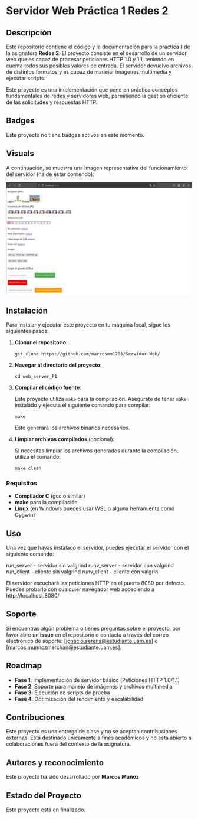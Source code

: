 # Servidor Web Práctica 1 Redes 2

## Descripción

Este repositorio contiene el código y la documentación para la práctica 1 de la asignatura **Redes 2**. El proyecto consiste en el desarrollo de un servidor web que es capaz de procesar peticiones HTTP 1.0 y 1.1, teniendo en cuenta todos sus posibles valores de entrada. El servidor devuelve archivos de distintos formatos y es capaz de manejar imágenes multimedia y ejecutar scripts.

Este proyecto es una implementación que pone en práctica conceptos fundamentales de redes y servidores web, permitiendo la gestión eficiente de las solicitudes y respuestas HTTP.

## Badges

Este proyecto no tiene badges activos en este momento.

## Visuals

A continuación, se muestra una imagen representativa del funcionamiento del servidor (ha de estar corriendo):

![alt text](muestra_servidor.png)

## Instalación

Para instalar y ejecutar este proyecto en tu máquina local, sigue los siguientes pasos:

1. **Clonar el repositorio**:

    ```
    git clone https://github.com/marcosmm1701/Servidor-Web/
    ```

2. **Navegar al directorio del proyecto**:

    ```
    cd web_server_P1
    ```

3. **Compilar el código fuente**:

    Este proyecto utiliza `make` para la compilación. Asegúrate de tener `make` instalado y ejecuta el siguiente comando para compilar:

    ```
    make
    ```

    Esto generará los archivos binarios necesarios.

4. **Limpiar archivos compilados** (opcional):

    Si necesitas limpiar los archivos generados durante la compilación, utiliza el comando:

    ```
    make clean
    ```

### Requisitos

- **Compilador C** (gcc o similar)
- **make** para la compilación
- **Linux** (en Windows puedes usar WSL o alguna herramienta como Cygwin)

## Uso

Una vez que hayas instalado el servidor, puedes ejecutar el servidor con el siguiente comando:

run_server - servidor sin valgrind
runv_server - servidor con valgrind
run_client - cliente sin valgrind
runv_client - cliente con valgrin

El servidor escuchará las peticiones HTTP en el puerto 8080 por defecto. Puedes probarlo con cualquier navegador web accediendo a http://localhost:8080/


## Soporte

Si encuentras algún problema o tienes preguntas sobre el proyecto, por favor abre un **issue** en el repositorio o contacta a través del correo electrónico de soporte: [ignacio.serena@estudiante.uam.es] o [marcos.munnozmerchan@estudiante.uam.es].

## Roadmap

- **Fase 1**: Implementación de servidor básico (Peticiones HTTP 1.0/1.1)
- **Fase 2**: Soporte para manejo de imágenes y archivos multimedia
- **Fase 3**: Ejecución de scripts de prueba
- **Fase 4**: Optimización del rendimiento y escalabilidad

## Contribuciones

Este proyecto es una entrega de clase y no se aceptan contribuciones externas. Está destinado únicamente a fines académicos y no está abierto a colaboraciones fuera del contexto de la asignatura.

## Autores y reconocimiento

Este proyecto ha sido desarrollado por **Marcos Muñoz**

## Estado del Proyecto

Este proyecto está en finalizado.





